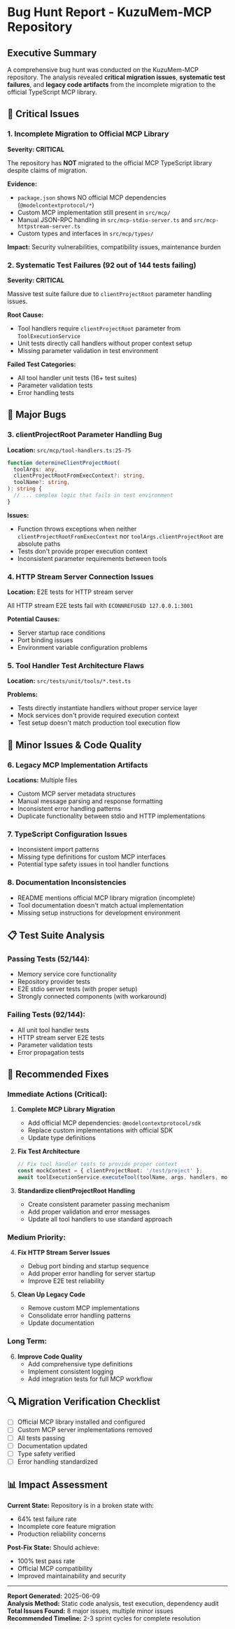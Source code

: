 # Bug Hunt Report - KuzuMem-MCP Repository

## Executive Summary
A comprehensive bug hunt was conducted on the KuzuMem-MCP repository. The analysis revealed **critical migration issues**, **systematic test failures**, and **legacy code artifacts** from the incomplete migration to the official TypeScript MCP library.

## 🚨 Critical Issues

### 1. **Incomplete Migration to Official MCP Library**
**Severity: CRITICAL**

The repository has **NOT** migrated to the official MCP TypeScript library despite claims of migration.

**Evidence:**
- `package.json` shows NO official MCP dependencies (`@modelcontextprotocol/*`)
- Custom MCP implementation still present in `src/mcp/`
- Manual JSON-RPC handling in `src/mcp-stdio-server.ts` and `src/mcp-httpstream-server.ts`
- Custom types and interfaces in `src/mcp/types/`

**Impact:** Security vulnerabilities, compatibility issues, maintenance burden

### 2. **Systematic Test Failures (92 out of 144 tests failing)**
**Severity: CRITICAL**

Massive test suite failure due to `clientProjectRoot` parameter handling issues.

**Root Cause:**
- Tool handlers require `clientProjectRoot` parameter from `ToolExecutionService`
- Unit tests directly call handlers without proper context setup
- Missing parameter validation in test environment

**Failed Test Categories:**
- All tool handler unit tests (16+ test suites)
- Parameter validation tests
- Error handling tests

## 🐛 Major Bugs

### 3. **clientProjectRoot Parameter Handling Bug**
**Location:** `src/mcp/tool-handlers.ts:25-75`

```typescript
function determineClientProjectRoot(
  toolArgs: any,
  clientProjectRootFromExecContext?: string,
  toolName?: string,
): string {
  // ... complex logic that fails in test environment
}
```

**Issues:**
- Function throws exceptions when neither `clientProjectRootFromExecContext` nor `toolArgs.clientProjectRoot` are absolute paths
- Tests don't provide proper execution context
- Inconsistent parameter requirements between tools

### 4. **HTTP Stream Server Connection Issues**
**Location:** E2E tests for HTTP stream server

All HTTP stream E2E tests fail with `ECONNREFUSED 127.0.0.1:3001`

**Potential Causes:**
- Server startup race conditions
- Port binding issues
- Environment variable configuration problems

### 5. **Tool Handler Test Architecture Flaws**
**Location:** `src/tests/unit/tools/*.test.ts`

**Problems:**
- Tests directly instantiate handlers without proper service layer
- Mock services don't provide required execution context
- Test setup doesn't match production tool execution flow

## 🔧 Minor Issues & Code Quality

### 6. **Legacy MCP Implementation Artifacts**
**Locations:** Multiple files

- Custom MCP server metadata structures
- Manual message parsing and response formatting
- Inconsistent error handling patterns
- Duplicate functionality between stdio and HTTP implementations

### 7. **TypeScript Configuration Issues**
- Inconsistent import patterns
- Missing type definitions for custom MCP interfaces
- Potential type safety issues in tool handler functions

### 8. **Documentation Inconsistencies**
- README mentions official MCP library migration (incomplete)
- Tool documentation doesn't match actual implementation
- Missing setup instructions for development environment

## 📋 Test Suite Analysis

### Passing Tests (52/144):
- Memory service core functionality
- Repository provider tests
- E2E stdio server tests (with proper setup)
- Strongly connected components (with workaround)

### Failing Tests (92/144):
- All unit tool handler tests
- HTTP stream server E2E tests
- Parameter validation tests
- Error propagation tests

## 🚀 Recommended Fixes

### Immediate Actions (Critical):

1. **Complete MCP Library Migration**
   - Add official MCP dependencies: `@modelcontextprotocol/sdk`
   - Replace custom implementations with official SDK
   - Update type definitions

2. **Fix Test Architecture**
   ```typescript
   // Fix tool handler tests to provide proper context
   const mockContext = { clientProjectRoot: '/test/project' };
   await toolExecutionService.executeTool(toolName, args, handlers, mockContext.clientProjectRoot);
   ```

3. **Standardize clientProjectRoot Handling**
   - Create consistent parameter passing mechanism
   - Add proper validation and error messages
   - Update all tool handlers to use standard approach

### Medium Priority:

4. **Fix HTTP Stream Server Issues**
   - Debug port binding and startup sequence
   - Add proper error handling for server startup
   - Improve E2E test reliability

5. **Clean Up Legacy Code**
   - Remove custom MCP implementations
   - Consolidate error handling patterns
   - Update documentation

### Long Term:

6. **Improve Code Quality**
   - Add comprehensive type definitions
   - Implement consistent logging
   - Add integration tests for full MCP workflow

## 🔍 Migration Verification Checklist

- [ ] Official MCP library installed and configured
- [ ] Custom MCP server implementations removed
- [ ] All tests passing
- [ ] Documentation updated
- [ ] Type safety verified
- [ ] Error handling standardized

## 📊 Impact Assessment

**Current State:** Repository is in a broken state with:
- 64% test failure rate
- Incomplete core feature migration
- Production reliability concerns

**Post-Fix State:** Should achieve:
- 100% test pass rate
- Official MCP compatibility
- Improved maintainability and security

---

**Report Generated:** 2025-06-09  
**Analysis Method:** Static code analysis, test execution, dependency audit  
**Total Issues Found:** 8 major issues, multiple minor issues  
**Recommended Timeline:** 2-3 sprint cycles for complete resolution